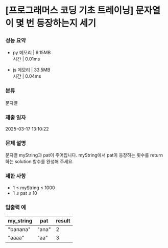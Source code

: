 # [프로그래머스 코딩 기초 트레이닝] 문자열이 몇 번 등장하는지 세기

### 성능 요약

- py
  메모리 | 9.15MB  
  시간 | 0.01ms

- js
  메모리 | 33.5MB  
  시간 | 0.04ms

### 분류

문자열

### 제출 일자

2025-03-17 13:10:22

### 문제 설명

문자열 myString과 pat이 주어집니다. myString에서 pat이 등장하는 횟수를 return 하는 solution 함수를 완성해 주세요.

### 제한 사항

- 1 ≤ myString ≤ 1000
- 1 ≤ pat ≤ 10

### 입출력 예

| my_string | pat   | result |
| --------- | ----- | ------ |
| "banana"  | "ana" | 2      |
| "aaaa"    | "aa"  | 3      |
